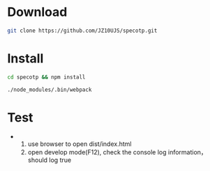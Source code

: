 # Download
```sh
git clone https://github.com/JZ10UJS/specotp.git
```

# Install
```sh
cd specotp && npm install

./node_modules/.bin/webpack 
```

# Test

 - 1. use browser to open dist/index.html
   2. open develop mode(F12), check the console log information， should log true